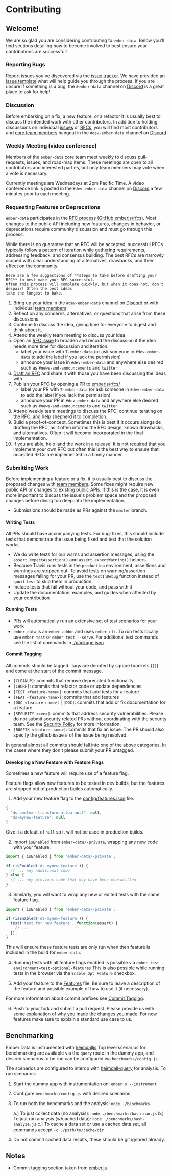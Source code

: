 # Contributing

## Welcome!

We are so glad you are considering contributing to `ember-data`. Below you'll find sections
detailing how to become involved to best ensure your contributions are successful!

### Reporting Bugs

Report issues you've discovered via the [issue tracker](https://github.com/emberjs/data/issues).
We have provided an [issue template](.github/bug.md) what will help guide you through the process.
If you are unsure if something is a bug, the `#ember-data` channel on [Discord](https://discord.gg/zT3asNS) is
a great place to ask for help!

### Discussion

Before embarking on a fix, a new feature, or a refactor it is usually best to discuss the
intended work with other contributors. In addition to holding discussions on individual [issues](https://github.com/emberjs/data/issues)
or [RFCs](https://github.com/emberjs/rfcs/labels/T-ember-data), you will find most contributors
and [core team members](https://emberjs.com/team/) hangout in the `#dev-ember-data` channel on [Discord](https://discord.gg/zT3asNS)

### Weekly Meeting (video conference)

Members of the `ember-data` core team meet weekly to discuss pull-requests, issues, and road-map items. These
meetings are open to all contributors and interested parties, but only team members may vote when a vote
is necessary.

Currently meetings are Wednesdays at 2pm Pacific Time. A video conference link is posted in the
`#dev-ember-data` channel on [Discord](https://discord.gg/zT3asNS) a few minutes prior to each meeting.

### Requesting Features or Deprecations

`ember-data` participates in the [RFC process (GitHub emberjs/rfcs)](https://github.com/emberjs/rfcs/).
Most changes to the public API including new features, changes in behavior, or deprecations require
community discussion and must go through this process.

While there is no guarantee that an RFC will be accepted, successful RFCs typically follow a pattern
of iteration while gathering requirements, addressing feedback, and consensus building. The best RFCs
are narrowly scoped with clear understanding of alternatives, drawbacks, and their effect on the community.

    Here are a few suggestions of **steps to take before drafting your RFC** to best make your RFC successful.
    Often this process will complete quickly, but when it does not, don't despair! Often the best ideas
    take the longest to bake.

1. Bring up your idea in the `#dev-ember-data` channel on [Discord](https://discord.gg/zT3asNS) or
   with individual [team members](https://emberjs.com/team/)
2. Reflect on any concerns, alternatives, or questions that arise from these discussions.
3. Continue to discuss the idea, giving time for everyone to digest and think about it.
4. Attend the weekly team meeting to discuss your idea
5. Open an [RFC issue](https://github.com/emberjs/rfcs/issues?q=is%3Aissue+is%3Aopen+label%3AT-ember-data)
   to broaden and record the discussion if the idea needs more time for discussion and iteration.
   * label your issue with `T-ember-data` (or ask someone in `#dev-ember-data` to add the label if you lack the permission)
   * announce your issue in `#dev-ember-data` and anywhere else desired such as `#news-and-announcements` and `twitter`.
6. [Draft an RFC](https://github.com/emberjs/rfcs#what-the-process-is) and share it with those you have
   been discussing the ideas with.
7. Publish your RFC by opening a PR to [emberjs/rfcs/](https://github.com/emberjs/rfcs/pulls?q=is%3Apr+is%3Aopen+label%3AT-ember-data)
   * label your PR with `T-ember-data` (or ask someone in `#dev-ember-data` to add the label if you lack the permission)
   * announce your PR in `#dev-ember-data` and anywhere else desired such as `#news-and-announcements` and `twitter`.
8. Attend weekly team meetings to discuss the RFC, continue iterating on the RFC, and help shepherd it to completion.
9. Build a proof-of-concept. Sometimes this is best if it occurs alongside drafting the RFC, as it often informs
   the RFC design, known drawbacks, and alternatives. Often it will become incorporated in the final implementation.
10. If you are able, help land the work in a release! It is not required that you implement your own RFC but often
    this is the best way to ensure that accepted RFCs are implemented in a timely manner.

### Submitting Work

Before implementing a feature or a fix, it is usually best to discuss the proposed changes with
[team members](https://emberjs.com/team/). Some fixes might require new public API or changes to
existing public APIs. If this is the case, it is even more important to discuss the issue's problem
space and the proposed changes before diving too deep into the implementation.

* Submissions should be made as PRs against the `master` branch.

#### Writing Tests

All PRs should have accompanying tests. For bug-fixes, this should include tests that demonstrate
 the issue being fixed and test that the solution works.

* We do write tests for our warns and assertion messages, using the `assert.expectAssertion()` and `assert.expectWarning()` helpers.
* Because Travis runs tests in the `production` environment, assertions and warnings are stripped out. To avoid tests on
  warning/assertion messages failing for your PR, use the `testInDebug` function instead of `qunit` `test` to skip them in production.
* Include tests that fail without your code, and pass with it
* Update the documentation, examples, and guides when affected by your contribution

#### Running Tests

* PRs will automatically run an extensive set of test scenarios for your work
* `ember-data` is an `ember-addon` and uses `ember-cli`. To run tests locally
  use `ember test` or `ember test --serve`. For additional test commands see the list
  of commands in [./package.json](./package.json)

#### Commit Tagging

All commits should be tagged. Tags are denoted by square brackets (`[]`) and come at the start of the commit message.

* `[CLEANUP]`: commits that remove deprecated functionality
* `[CHORE]`: commits that refactor code or update dependencies
* `[TEST <feature-name>]`: commits that add tests for a feature
* `[FEAT <feature-name>]`: commits that add features
* `[DOC <feature-name>]` | `[DOC]`: commits that add or fix documentation for a feature
* `[SECURITY <cve>]`: commits that address security vulnerabilities. Please do not submit security related PRs without
  coordinating with the security team. See the [Security Policy](https://emberjs.com/security/) for more information.
* `[BUGFIX <feature-name>]`: commits that fix an issue. The PR should also specify the github issue # of the
  issue being resolved.

In general almost all commits should fall into one of the above categories. In the cases where they don't please submit
your PR untagged.

#### Developing a New Feature with Feature Flags

Sometimes a new feature will require use of a feature flag.

Feature flags allow new features to be tested in dev builds, but
the features are stripped out of production builds automatically.

1. Add your new feature flag to the [config/features.json](https://github.com/emberjs/data/blob/master/config/features.json) file.

```js
{
  "ds-boolean-transform-allow-null": null,
  "ds-mynew-feature": null
}
```

Give it a default of `null` so it will not be used in production builds.

2. Import `isEnabled` from `ember-data/-private`, wrapping any new
   code with your feature:

```js
import { isEnabled } from 'ember-data/-private';

if (isEnabled('ds-mynew-feature')) {
  // ... any additional code
} else {
  // ... any previous code that may have been overwritten
}
```

3. Similarly, you will want to wrap any new or edited tests with the same
   feature flag.

```js
import { isEnabled } from 'ember-data/-private';

if (isEnabled('ds-mynew-feature')) {
  test('test for new feature', function(assert) {
    // ...
  });
}
```

This will ensure these feature tests are only run when then feature is included in the build for `ember-data`.

4. Running tests with all feature flags enabled is possible via
   `ember test --environment=test-optional-features` This is also possible while
   running tests in the browser via the `Enable Opt Feature` checkbox.

5. Add your feature to the [Features](https://github.com/emberjs/data/blob/master/FEATURES.md) file.
   Be sure to leave a description of the feature and possible example of how to
   use it (if necessary).

For more information about commit prefixes see [Commit Tagging](#commit-tagging).

6. Push to your fork and submit a pull request. Please provide us with some
   explanation of why you made the changes you made. For new features make sure to
   explain a standard use case to us.

## Benchmarking

Ember Data is instrumented with [heimdalljs](https://github.com/heimdalljs/heimdalljs-lib)
Top level scenarios for benchmarking are available via the `query` route in
the dummy app, and desired scenarios to be run can be configured via `benchmarks/config.js`.

The scenarios are configured to interop with [heimdall-query](https://github.com/heimdalljs/heimdall-query)
for analysis. To run scenarios:

1. Start the dummy app with instrumentation on: `ember s --instrument`

2. Configure `benchmarks/config.js` with desired scenarios

3. To run both the benchmarks and the analysis: `node ./benchmarks`

   a.) To just collect data (no analysis): `node ./benchmarks/bash-run.js`
   b.) To just run analysis (w/cached data): `node ./benchmarks/bash-analyze.js`
   c.) To cache a data set or use a cached data set, all commands accept `-c ./path/to/cache/dir`

4. Do not commit cached data results, these should be git ignored already.

## Notes

* Commit tagging section taken from [ember.js](https://github.com/emberjs/ember.js/blob/5641c3089180bdd1d4fa54e9dd2d3ac285f088e4/CONTRIBUTING.md#commit-tagging)
